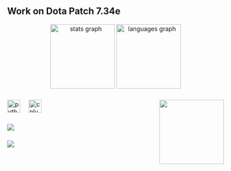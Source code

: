 <h2 align="left">Work on Dota Patch 7.34e</h2> 
<div align="center">
  <img src="https://github-readme-stats.vercel.app/api?username=Hentaky&hide_title=false&hide_rank=true&show_icons=true&include_all_commits=true&count_private=true&disable_animations=false&theme=dracula&locale=en&hide_border=false" height="150" alt="stats graph"  />
  <img src="https://github-readme-stats.vercel.app/api/top-langs?username=Hentaky&locale=en&hide_title=false&layout=compact&card_width=320&langs_count=5&theme=dracula&hide_border=false" height="150" alt="languages graph"  />
</div>

###

<img align="right" height="150" src="https://media.tenor.com/2h9xhpYLKooAAAAi/furro.gif"  />

###

<div align="left">
  <img src="https://cdn.jsdelivr.net/gh/devicons/devicon/icons/python/python-original.svg" height="30" alt="python logo"  />
  <img width="12" />
  <img src="https://skillicons.dev/icons?i=cpp" height="30" alt="cplusplus logo"  />
</div>

###

<div align="left">
  <a href="https://discord.com/users/795026750597103626" target="_blank">
    <img src="https://lanyard.cnrad.dev/api/795026750597103626?idleMessage=Idk"  />
  </a>
</div>

###
  <a href="https://count.getloli.com/get/@Hentaky?theme=rule34" target="_blank">
    <img src="https://count.getloli.com/get/@Hentaky?theme=rule34"  />
  </a>
<br clear="both">

